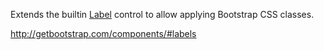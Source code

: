 Extends the builtin [Label](/docs/controls/builtin/Label) control to allow applying Bootstrap CSS classes.

<http://getbootstrap.com/components/#labels>